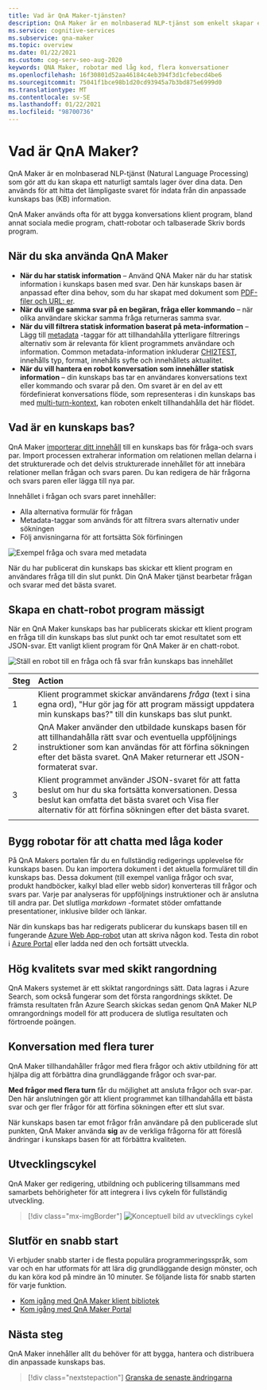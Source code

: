 ```yaml
---
title: Vad är QnA Maker-tjänsten?
description: QnA Maker är en molnbaserad NLP-tjänst som enkelt skapar ett naturligt samtals lager över dina data. Den kan användas för att hitta det mest lämpliga svaret för alla angivna språk från en särskild språk version, från din anpassade kunskaps bas (KB) information.
ms.service: cognitive-services
ms.subservice: qna-maker
ms.topic: overview
ms.date: 01/22/2021
ms.custom: cog-serv-seo-aug-2020
keywords: QNA Maker, robotar med låg kod, flera konversationer
ms.openlocfilehash: 16f30801d52aa46184c4eb394f3d1cfebecd4be6
ms.sourcegitcommit: 75041f1bce98b1d20cd93945a7b3bd875e6999d0
ms.translationtype: MT
ms.contentlocale: sv-SE
ms.lasthandoff: 01/22/2021
ms.locfileid: "98700736"
---
```

# <a name="what-is-qna-maker"></a>Vad är QnA Maker?

QnA Maker är en molnbaserad NLP-tjänst (Natural Language Processing) som gör att du kan skapa ett naturligt samtals lager över dina data. Den används för att hitta det lämpligaste svaret för indata från din anpassade kunskaps bas (KB) information.

QnA Maker används ofta för att bygga konversations klient program, bland annat sociala medie program, chatt-robotar och talbaserade Skriv bords program.

## <a name="when-to-use-qna-maker"></a>När du ska använda QnA Maker

* **När du har statisk information** – Använd QNA Maker när du har statisk information i kunskaps basen med svar. Den här kunskaps basen är anpassad efter dina behov, som du har skapat med dokument som [PDF-filer och URL: er](../index.yml).
* **När du vill ge samma svar på en begäran, fråga eller kommando** – när olika användare skickar samma fråga returneras samma svar.
* **När du vill filtrera statisk information baserat på meta-information** – Lägg till [metadata](../how-to/metadata-generateanswer-usage.md) -taggar för att tillhandahålla ytterligare filtrerings alternativ som är relevanta för klient programmets användare och information. Common metadata-information inkluderar [CHI2TEST](../how-to/chit-chat-knowledge-base.md), innehålls typ, format, innehålls syfte och innehållets aktualitet.
* **När du vill hantera en robot konversation som innehåller statisk information** – din kunskaps bas tar en användares konversations text eller kommando och svarar på den. Om svaret är en del av ett fördefinierat konversations flöde, som representeras i din kunskaps bas med [multi-turn-kontext](../how-to/multiturn-conversation.md), kan roboten enkelt tillhandahålla det här flödet.

## <a name="what-is-a-knowledge-base"></a>Vad är en kunskaps bas?

QnA Maker [importerar ditt innehåll](../index.yml) till en kunskaps bas för fråga-och svars par. Import processen extraherar information om relationen mellan delarna i det strukturerade och det delvis strukturerade innehållet för att innebära relationer mellan frågan och svars paren. Du kan redigera de här frågorna och svars paren eller lägga till nya par.

Innehållet i frågan och svars paret innehåller:
* Alla alternativa formulär för frågan
* Metadata-taggar som används för att filtrera svars alternativ under sökningen
* Följ anvisningarna för att fortsätta Sök förfiningen

![Exempel fråga och svara med metadata](../media/qnamaker-overview-learnabout/example-question-and-answer-with-metadata.png)

När du har publicerat din kunskaps bas skickar ett klient program en användares fråga till din slut punkt. Din QnA Maker tjänst bearbetar frågan och svarar med det bästa svaret.

## <a name="create-a-chat-bot-programmatically"></a>Skapa en chatt-robot program mässigt

När en QnA Maker kunskaps bas har publicerats skickar ett klient program en fråga till din kunskaps bas slut punkt och tar emot resultatet som ett JSON-svar. Ett vanligt klient program för QnA Maker är en chatt-robot.

![Ställ en robot till en fråga och få svar från kunskaps bas innehållet](../media/qnamaker-overview-learnabout/bot-chat-with-qnamaker.png)

|Steg|Action|
|:--|:--|
|1|Klient programmet skickar användarens _fråga_ (text i sina egna ord), "Hur gör jag för att program mässigt uppdatera min kunskaps bas?" till din kunskaps bas slut punkt.|
|2|QnA Maker använder den utbildade kunskaps basen för att tillhandahålla rätt svar och eventuella uppföljnings instruktioner som kan användas för att förfina sökningen efter det bästa svaret. QnA Maker returnerar ett JSON-formaterat svar.|
|3|Klient programmet använder JSON-svaret för att fatta beslut om hur du ska fortsätta konversationen. Dessa beslut kan omfatta det bästa svaret och Visa fler alternativ för att förfina sökningen efter det bästa svaret. |
|||

## <a name="build-low-code-chat-bots"></a>Bygg robotar för att chatta med låga koder

På QnA Makers portalen får du en fullständig redigerings upplevelse för kunskaps basen. Du kan importera dokument i det aktuella formuläret till din kunskaps bas. Dessa dokument (till exempel vanliga frågor och svar, produkt handböcker, kalkyl blad eller webb sidor) konverteras till frågor och svars par. Varje par analyseras för uppföljnings instruktioner och är anslutna till andra par. Det slutliga _markdown_ -formatet stöder omfattande presentationer, inklusive bilder och länkar.

När din kunskaps bas har redigerats publicerar du kunskaps basen till en fungerande [Azure Web App-robot](https://azure.microsoft.com/services/bot-service/) utan att skriva någon kod. Testa din robot i [Azure Portal](https://portal.azure.com) eller ladda ned den och fortsätt utveckla.

## <a name="high-quality-responses-with-layered-ranking"></a>Hög kvalitets svar med skikt rangordning

QnA Makers systemet är ett skiktat rangordnings sätt. Data lagras i Azure Search, som också fungerar som det första rangordnings skiktet. De främsta resultaten från Azure Search skickas sedan genom QnA Maker NLP omrangordnings modell för att producera de slutliga resultaten och förtroende poängen.

## <a name="multi-turn-conversations"></a>Konversation med flera turer

QnA Maker tillhandahåller frågor med flera frågor och aktiv utbildning för att hjälpa dig att förbättra dina grundläggande frågor och svar-par.

**Med frågor med flera turn** får du möjlighet att ansluta frågor och svar-par. Den här anslutningen gör att klient programmet kan tillhandahålla ett bästa svar och ger fler frågor för att förfina sökningen efter ett slut svar.

När kunskaps basen tar emot frågor från användare på den publicerade slut punkten, QnA Maker använda **sig** av de verkliga frågorna för att föreslå ändringar i kunskaps basen för att förbättra kvaliteten.

## <a name="development-lifecycle"></a>Utvecklingscykel

QnA Maker ger redigering, utbildning och publicering tillsammans med samarbets behörigheter för att integrera i livs cykeln för fullständig utveckling.

> [!div class="mx-imgBorder"]
> ![Konceptuell bild av utvecklings cykel](../media/qnamaker-overview-learnabout/development-cycle.png)


## <a name="complete-a-quickstart"></a>Slutför en snabb start

Vi erbjuder snabb starter i de flesta populära programmeringsspråk, som var och en har utformats för att lära dig grundläggande design mönster, och du kan köra kod på mindre än 10 minuter. Se följande lista för snabb starten för varje funktion.

* [Kom igång med QnA Maker klient bibliotek](../quickstarts/quickstart-sdk.md)
* [Kom igång med QnA Maker Portal](../quickstarts/create-publish-knowledge-base.md)

## <a name="next-steps"></a>Nästa steg
QnA Maker innehåller allt du behöver för att bygga, hantera och distribuera din anpassade kunskaps bas.

> [!div class="nextstepaction"]
> [Granska de senaste ändringarna](../whats-new.md)
